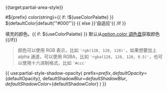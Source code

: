 {{target:partial-area-style}}

#${prefix} color(string)={{ if: !${useColorPalatte} }} ${defaultColor|default('"#000"')} {{ else }}'自适应'{{ /if }}

填充的颜色。{{ if: ${useColorPalatte} }} 默认从[option.color 调色盘](~color)获取颜色 {{/if}}

> 颜色可以使用 RGB 表示，比如 `'rgb(128, 128, 128)'`，如果想要加上 alpha 通道，可以使用 RGBA，比如 `'rgba(128, 128, 128, 0.5)'`，也可以使用十六进制格式，比如 `'#ccc'`

{{ use:partial-style-shadow-opacity(
    prefix=${prefix},
    defaultOpacity=${defaultOpacity},
    defaultShadowBlur=${defaultShadowBlur},
    defaultShadowColor=${defaultShadowColor}
) }}
